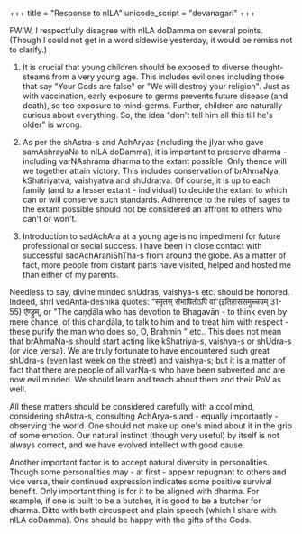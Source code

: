 +++
title = "Response to nILA"
unicode_script = "devanagari"
+++

FWIW, I respectfully disagree with nILA doDamma on several points. (Though I could not get in a word sidewise yesterday, it would be remiss not to clarify.)

1. It is crucial that young children should be exposed to diverse thought-steams from a very young age. This includes evil ones including those that say "Your Gods are false" or "We will destroy your religion". Just as with vaccination, early exposure to germs prevents future disease (and death), so too exposure to mind-germs. Further, children are naturally curious about everything. So, the idea "don't tell him all this till he's older" is wrong.

2. As per the shAstra-s and AchAryas (including the jIyar who gave samAshrayaNa to nILA doDamma), it is important to preserve dharma - including varNAshrama dharma to the extant possible. Only thence will we together attain victory. This includes conservation of brAhmaNya, kShatriyatva, vaishyatva and shUdratva. Of course, it is up to each family (and to a lesser extant - individual) to decide the extant to which can or will conserve such standards. Adherence to the rules of sages to the extant possible should not be considered an affront to others who can't or won't.

3. Introduction to sadAchAra at a young age is no impediment for future professional or social success. I have been in close contact with successful sadAchAraniShTha-s from around the globe. As a matter of fact, more people from distant parts have visited, helped and hosted me than either of my parents.

Needless to say, divine minded shUdras, vaishya-s etc. should be honored. Indeed, shrI vedAnta-deshika quotes: “स्मृतस् संभाषितोऽपि वा”(इतिहाससमुच्चयम् 31-55) ऎण्ड्रुम्, or "The caṇḍāla who has devotion to Bhagavān - to think even by mere chance, of this chanḍāla, to talk to him and to treat him with respect - these purify the man who does so, O, Brahmin " etc.. This does not mean that brAhmaNa-s should start acting like kShatriya-s, vaishya-s or shUdra-s (or vice versa). We are truly fortunate to have encountered such great shUdra-s (even last week on the street) and vaishya-s; but it is a matter of fact that there are people of all varNa-s who have been subverted and are now evil minded. We should learn and teach about them and their PoV as well.

All these matters should be considered carefully with a cool mind, considering shAstra-s, consulting AchArya-s and - equally importantly - observing the world. One should not make up one's mind about it in the grip of some emotion. Our natural instinct (though very useful) by itself is not always correct, and we have evolved intellect with good cause. 

Another important factor is to accept natural diversity in personalities. Though some personalities may - at first - appear repugnant to others and vice versa, their continued expression indicates some positive survival benefit. Only important thing is for it to be aligned with dharma. For example, if one is built to be a butcher, it is good to be a butcher for dharma. Ditto with both circuspect and plain speech (which I share with nILA doDamma). One should be happy with the gifts of the Gods.